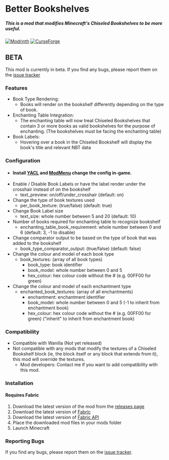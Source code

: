 Better Bookshelves
==================
##### This is a mod that modifies Minecraft's Chiseled Bookshelves to be more useful.

[![Modrinth](https://img.shields.io/modrinth/dt/betterbookshelves?color=00AF5C&label=downloads&logo=modrinth)](https://modrinth.com/mod/betterbookshelves)
[![CurseForge](https://cf.way2muchnoise.eu/full_693364_downloads.svg)](https://curseforge.com/minecraft/mc-mods/better-bookshelves)

## BETA
This mod is currently in beta. If you find any bugs, please report them on the [issue tracker](https://github.com/Benjamin-Norton/BetterBookshelves/issues)

### Features
* Book Type Rendering:
    * Books will render on the bookshelf differently depending on the type of book.
* Enchanting Table Integration:
    * The enchanting table will now treat Chiseled Bookshelves that contain 3 or more books as valid bookshelves for the purpose of enchanting. (The bookshelves must be facing the enchanting table)
* Book Labels:
    * Hovering over a book in the Chiseled Bookshelf will display the book's title and relevant NBT data

### Configuration
* #### Install [YACL](https://modrinth.com/mod/yacl) and [ModMenu](https://modrinth.com/mod/modmenu) change the config in-game.
* Enable / Disable Book Labels or have the label render under the crosshair instead of on the bookshelf
    * text_preview: on/off/under_crosshair (default: on)
* Change the type of book textures used
    * per_book_texture: (true/false) (default: true)
* Change Book Label size
    * text_size: whole number between 5 and 20 (default: 10)
* Number of books required for enchanting table to recognize bookshelf
    * enchanting_table_book_requirement: whole number between 0 and 6 (default: 3, -1 to disable)
* Change comparator output to be based on the type of book that was added to the bookshelf
    * book_type_comparator_output: (true/false) (default: false)
* Change the colour and model of each book type
    * book_textures: (array of all book types)
        * book_type: book identifier
        * book_model: whole number between 0 and 5
        * hex_colour: hex colour code without the # (e.g. 00FF00 for green)
* Change the colour and model of each enchantment type
    * enchanted_book_textures: (array of all enchantments)
        * enchantment: enchantment identifier
        * book_model: whole number between 0 and 5 (-1 to inherit from enchantment book)
        * hex_colour: hex colour code without the # (e.g. 00FF00 for green) ("inherit" to inherit from enchantment book)

### Compatibility
- Compatible with Wanilla (Not yet released)
- Not compatible with any mods that modify the textures of a Chiseled Bookshelf block (ie, the block itself or any block that extends from it), this mod will override the textures.
  - Mod developers: Contact me if you want to add compatibility with this mod.

### Installation
#### Requires Fabric
1. Download the latest version of the mod from the [releases page](https://modrinth.com/mod/betterbookshelves/versions)
2. Download the latest version of [Fabric](https://fabricmc.net/use/)
3. Download the latest version of [Fabric API](https://www.curseforge.com/minecraft/mc-mods/fabric-api)
4. Place the downloaded mod files in your mods folder
5. Launch Minecraft

### Reporting Bugs
If you find any bugs, please report them on the [issue tracker](https://github.com/Benjamin-Norton/BetterBookshelves/issues).
